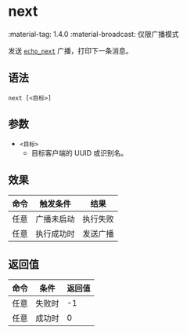 # next

<span class="feature-tag" title="最早可用版本" markdown>
    <span class="icon">:material-tag:</span>
    <span class="text">1.4.0</span>
</span>
<span class="feature-tag" title="限制条件" markdown>
    <span class="icon">:material-broadcast:</span>
    <span class="text">仅限广播模式</span>
</span>

发送 [`echo_next`](../broadcast/api/echo_next.md) 广播，打印下一条消息。

## 语法

`next [<目标>]`

## 参数

- `<目标>`
    - 目标客户端的 UUID 或识别名。

## 效果

| 命令 | 触发条件 | 结果 |
| - | - | - |
| 任意 | 广播未启动 | 执行失败 |
| 任意 | 执行成功时 | 发送广播 |

## 返回值

| 命令 | 条件 | 返回值 |
| - | - | - |
| 任意 | 失败时 | -1 |
| 任意 | 成功时 | 0 |